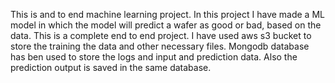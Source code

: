 This is and to end machine learning project. In this project I have made a ML model in which the model will predict a wafer as good or bad, based on the data. This is a complete end to end project. I have used aws s3 bucket to store the training the data and other necessary files. Mongodb database has ben used to store the logs and input and prediction data. Also the prediction output is saved in the same database.
